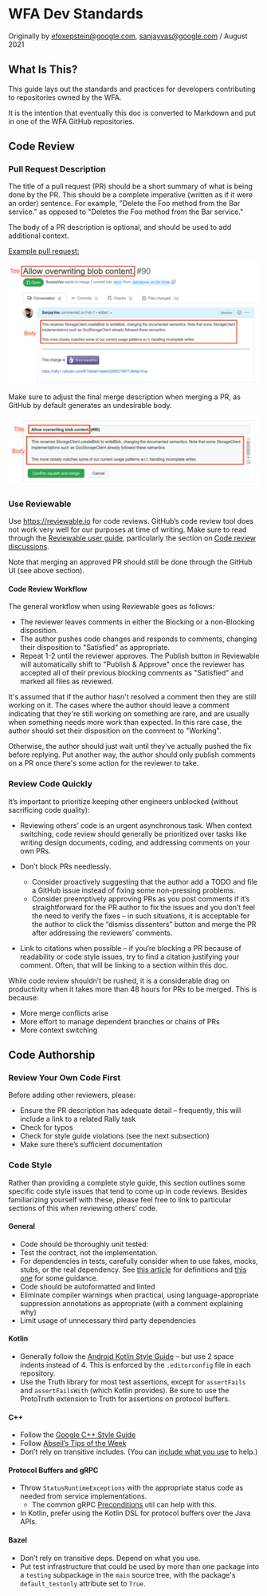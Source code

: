 # WFA Dev Standards
Originally by efoxepstein@google.com, sanjayvas@google.com / August 2021 

## What Is This?
This guide lays out the standards and practices for developers contributing to repositories owned by the WFA.

It is the intention that eventually this doc is converted to Markdown and put in one of the WFA GitHub repositories.
## Code Review
### Pull Request Description
The title of a pull request (PR) should be a short summary of what is being done by the PR. This should be a complete imperative (written as if it were an order) sentence. For example, "Delete the Foo method from the Bar service." as opposed to "Deletes the Foo method from the Bar service."

The body of a PR description is optional, and should be used to add additional context.

[Example pull request:](https://github.com/world-federation-of-advertisers/common-jvm/pull/90)

![example pull request body](img/dev-std-image-1.png)

Make sure to adjust the final merge description when merging a PR, as GitHub by default generates an undesirable body.

![example pull request title+body](img/dev-std-image-2.png)

### Use Reviewable
Use https://reviewable.io for code reviews. GitHub’s code review tool does not work very well for our purposes at time of writing. Make sure to read through the [Reviewable user guide](https://docs.reviewable.io/introduction.html), particularly the section on [Code review discussions](https://docs.reviewable.io/discussions.html).

Note that merging an approved PR should still be done through the GitHub UI (see above section).

#### Code Review Workflow
The general workflow when using Reviewable goes as follows:
  * The reviewer leaves comments in either the Blocking or a non-Blocking disposition.
  * The author pushes code changes and responds to comments, changing their disposition to "Satisfied" as appropriate.
  * Repeat 1-2 until the reviewer approves. The Publish button in Reviewable will automatically shift to "Publish & Approve" once the reviewer has accepted all of their previous blocking comments as "Satisfied" and marked all files as reviewed.

It's assumed that if the author hasn't resolved a comment then they are still working on it. The cases where the author should leave a comment indicating that they're still working on something are rare, and are usually when something needs more work than expected. In this rare case, the author should set their disposition on the comment to "Working".

Otherwise, the author should just wait until they've actually pushed the fix before replying. Put another way, the author should only publish comments on a PR once there's some action for the reviewer to take.

### Review Code Quickly
It’s important to prioritize keeping other engineers unblocked (without sacrificing code quality):

  * Reviewing others’ code is an urgent asynchronous task. When context switching, code review should generally be prioritized over tasks like writing design documents, coding, and addressing comments on your own PRs.


  * Don’t block PRs needlessly.
    * Consider proactively suggesting that the author add a TODO and file a GitHub issue instead of fixing some non-pressing problems.
    * Consider preemptively approving PRs as you post comments if it’s straightforward for the PR author to fix the issues and you don’t feel the need to verify the fixes – in such situations, it is acceptable for the author to click the “dismiss dissenters” button and merge the PR after addressing the reviewers’ comments.


  * Link to citations when possible – if you’re blocking a PR because of readability or code style issues, try to find a citation justifying your comment. Often, that will be linking to a section within this doc.

While code review shouldn’t be rushed, it is a considerable drag on productivity when it takes more than 48 hours for PRs to be merged. This is because:
  * More merge conflicts arise
  * More effort to manage dependent branches or chains of PRs
  * More context switching

## Code Authorship
### Review Your Own Code First
Before adding other reviewers, please:
  * Ensure the PR description has adequate detail – frequently, this will include a link to a related Rally task
  * Check for typos
  * Check for style guide violations (see the next subsection)
  * Make sure there’s sufficient documentation

### Code Style
Rather than providing a complete style guide, this section outlines some specific code style issues that tend to come up in code reviews. Besides familiarizing yourself with these, please feel free to link to particular sections of this when reviewing others’ code.

#### General
  * Code should be thoroughly unit tested:
  * Test the contract, not the implementation.
  * For dependencies in tests, carefully consider when to use fakes, mocks, stubs, or the real dependency. See [this article](https://testing.googleblog.com/2013/07/testing-on-toilet-know-your-test-doubles.html) for definitions and [this one](https://testing.googleblog.com/2013/05/testing-on-toilet-dont-overuse-mocks.html) for some guidance.
  * Code should be autoformatted and linted
  * Eliminate compiler warnings when practical, using language-appropriate suppression annotations as appropriate (with a comment explaining why)
  * Limit usage of unnecessary third party dependencies

#### Kotlin
  * Generally follow the [Android Kotlin Style Guide](https://developer.android.com/kotlin/style-guide) – but use 2 space indents instead of 4. This is enforced by the `.editorconfig` file in each repository.
  * Use the Truth library for most test assertions, except for `assertFails` and `assertFailsWith` (which Kotlin provides). Be sure to use the ProtoTruth extension to Truth for assertions on protocol buffers. 

#### C++
  * Follow the [Google C++ Style Guide](https://google.github.io/styleguide/cppguide.html)
  * Follow [Abseil’s Tips of the Week](http://abseil.io/tips)
  * Don’t rely on transitive includes. (You can [include what you use](https://include-what-you-use.org) to help.) 

#### Protocol Buffers and gRPC
  * Throw `StatusRuntimeExceptions` with the appropriate status code as needed from service implementations.
    * The common gRPC [Preconditions](https://github.com/world-federation-of-advertisers/common-jvm/blob/4145929d3fd862f4181fc0f545590284d7152f08/src/main/kotlin/org/wfanet/measurement/common/grpc/Preconditions.kt) util can help with this.
  * In Kotlin, prefer using the Kotlin DSL for protocol buffers over the Java APIs.

#### Bazel
  * Don’t rely on transitive deps. Depend on what you use.
  * Put test infrastructure that could be used by more than one package into a `testing` subpackage in the `main` source tree, with the package's `default_testonly` attribute set to `True`.

